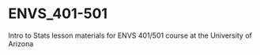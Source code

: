 # ENVS_401-501
Intro to Stats lesson materials for ENVS 401/501 course at the University of Arizona
